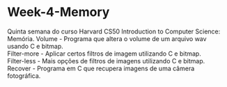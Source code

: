 # Week-4-Memory
Quinta semana do curso Harvard CS50 Introduction to Computer Science: Memória.
Volume - Programa que altera o volume de um arquivo wav usando C e bitmap.\
Filter-more - Aplicar certos filtros de imagem utilizando C e bitmap.\
Filter-less - Mais opções de filtros de imagens utilizando C e bitmap.\
Recover - Programa em C que recupera imagens de uma câmera fotográfica.
